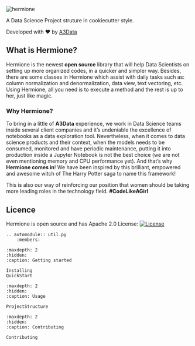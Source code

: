 ![hermione](../images/vertical_logo.png)

A Data Science Project struture in cookiecutter style.

Developed with ❤️ by <a href="http://www.a3data.com.br/" target="_blank">A3Data</a>

## What is Hermione?

  

Hermione is the newest **open source** library that will help Data Scientists on setting up more organized codes, in a quicker and simpler way. Besides, there are some classes in Hermione which assist with daily tasks such as: column normalization and denormalization, data view, text vectoring, etc. Using Hermione, all you need is to execute a method and the rest is up to her, just like magic.

### Why Hermione?
To bring in a little of **A3Data** experience, we work in Data Science teams inside several client companies and it’s undeniable the excellence of notebooks as a data exploration tool. Nevertheless, when it comes to data science products and their context, when the models needs to be consumed, monitored and have periodic maintenance, putting it into production inside a Jupyter Notebook is not the best choice (we are not even mentioning memory and CPU performance yet). And that’s why **Hermione comes in**!
We have been inspired by this brilliant, empowered and awesome witch of The Harry Potter saga to name this framework!

This is also our way of reinforcing our position that women should be taking more leading roles in the technology field. **#CodeLikeAGirl**

## Licence
Hermione is open source and has Apache 2.0 License: [![License](https://img.shields.io/badge/License-Apache%202.0-blue.svg)](https://opensource.org/licenses/Apache-2.0)

```
.. automodule:: util.py
    :members:
```

```{toctree}
:maxdepth: 2
:hidden:
:caption: Getting started

Installing
QuickStart
```

```{toctree}
:maxdepth: 2
:hidden:
:caption: Usage

ProjectStructure

```

```{toctree}
:maxdepth: 2
:hidden:
:caption: Contributing

Contributing

```
